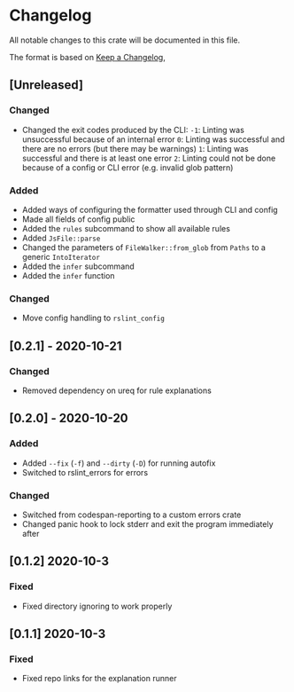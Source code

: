 # Changelog

All notable changes to this crate will be documented in this file.

The format is based on [Keep a Changelog](https://keepachangelog.com/en/1.0.0/),

## [Unreleased]

### Changed

- Changed the exit codes produced by the CLI:
  `-1`: Linting was unsuccessful because of an internal error
  `0`: Linting was successful and there are no errors (but there may be warnings)
  `1`: Linting was successful and there is at least one error
  `2`: Linting could not be done because of a config or CLI error (e.g. invalid glob pattern)

### Added

- Added ways of configuring the formatter used through CLI and config
- Made all fields of config public
- Added the `rules` subcommand to show all available rules
- Added `JsFile::parse`
- Changed the parameters of `FileWalker::from_glob` from `Paths` to a generic `IntoIterator`
- Added the `infer` subcommand
- Added the `infer` function

### Changed

- Move config handling to `rslint_config`

## [0.2.1] - 2020-10-21

### Changed

- Removed dependency on ureq for rule explanations

## [0.2.0] - 2020-10-20

### Added

- Added `--fix` (`-f`) and `--dirty` (`-D`) for running autofix
- Switched to rslint_errors for errors

### Changed

- Switched from codespan-reporting to a custom errors crate
- Changed panic hook to lock stderr and exit the program immediately after

## [0.1.2] 2020-10-3

### Fixed

- Fixed directory ignoring to work properly

## [0.1.1] 2020-10-3

### Fixed

- Fixed repo links for the explanation runner
